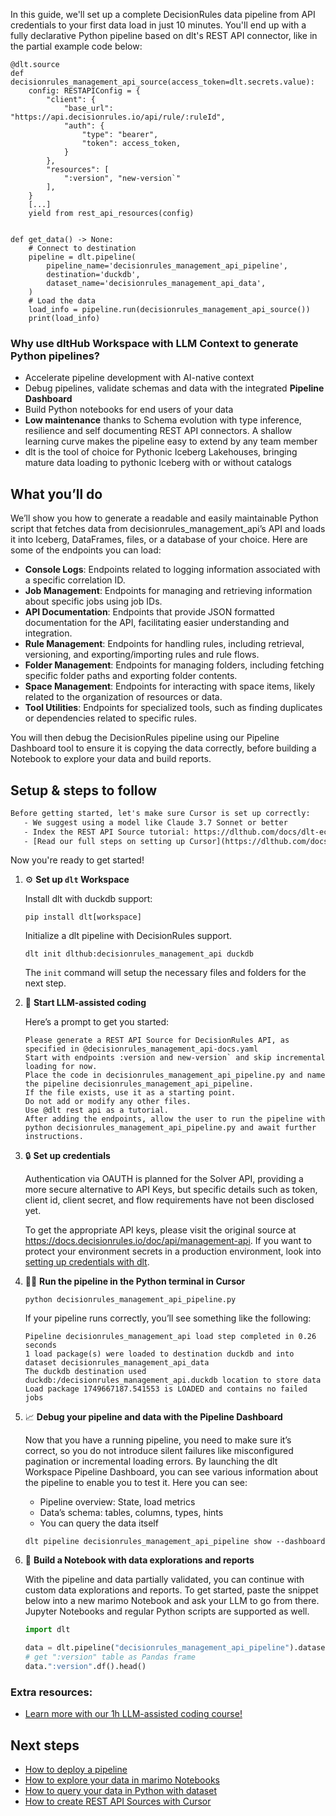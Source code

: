 In this guide, we'll set up a complete DecisionRules data pipeline from API credentials to your first data load in just 10 minutes. You'll end up with a fully declarative Python pipeline based on dlt's REST API connector, like in the partial example code below:

```python-outcome
@dlt.source
def decisionrules_management_api_source(access_token=dlt.secrets.value):
    config: RESTAPIConfig = {
        "client": {
            "base_url": "https://api.decisionrules.io/api/rule/:ruleId",
            "auth": {
                "type": "bearer",
                "token": access_token,
            }
        },
        "resources": [
            ":version", "new-version`"
        ],
    }
    [...]
    yield from rest_api_resources(config)


def get_data() -> None:
    # Connect to destination
    pipeline = dlt.pipeline(
        pipeline_name='decisionrules_management_api_pipeline',
        destination='duckdb',
        dataset_name='decisionrules_management_api_data', 
    )
    # Load the data
    load_info = pipeline.run(decisionrules_management_api_source())
    print(load_info) 
```

### Why use dltHub Workspace with LLM Context to generate Python pipelines?

- Accelerate pipeline development with AI-native context
- Debug pipelines, validate schemas and data with the integrated **Pipeline Dashboard**
- Build Python notebooks for end users of your data
- **Low maintenance** thanks to Schema evolution with type inference, resilience and self documenting REST API connectors. A shallow learning curve makes the pipeline easy to extend by any team member
- dlt is the tool of choice for Pythonic Iceberg Lakehouses, bringing mature data loading to pythonic Iceberg with or without catalogs

## What you’ll do

We’ll show you how to generate a readable and easily maintainable Python script that fetches data from decisionrules_management_api’s API and loads it into Iceberg, DataFrames, files, or a database of your choice. Here are some of the endpoints you can load:

- **Console Logs**: Endpoints related to logging information associated with a specific correlation ID.
- **Job Management**: Endpoints for managing and retrieving information about specific jobs using job IDs.
- **API Documentation**: Endpoints that provide JSON formatted documentation for the API, facilitating easier understanding and integration.
- **Rule Management**: Endpoints for handling rules, including retrieval, versioning, and exporting/importing rules and rule flows.
- **Folder Management**: Endpoints for managing folders, including fetching specific folder paths and exporting folder contents.
- **Space Management**: Endpoints for interacting with space items, likely related to the organization of resources or data.
- **Tool Utilities**: Endpoints for specialized tools, such as finding duplicates or dependencies related to specific rules.

You will then debug the DecisionRules pipeline using our Pipeline Dashboard tool to ensure it is copying the data correctly, before building a Notebook to explore your data and build reports.

## Setup & steps to follow

```default
Before getting started, let's make sure Cursor is set up correctly:
   - We suggest using a model like Claude 3.7 Sonnet or better
   - Index the REST API Source tutorial: https://dlthub.com/docs/dlt-ecosystem/verified-sources/rest_api/ and add it to context as **@dlt rest api**
   - [Read our full steps on setting up Cursor](https://dlthub.com/docs/dlt-ecosystem/llm-tooling/cursor-restapi#23-configuring-cursor-with-documentation)
```

Now you're ready to get started!

1. ⚙️ **Set up `dlt` Workspace**
    
    Install dlt with duckdb support:
    ```shell
    pip install dlt[workspace]
    ```

    Initialize a dlt pipeline with DecisionRules support.
    ```shell
    dlt init dlthub:decisionrules_management_api duckdb
    ```

    The `init` command will setup the necessary files and folders for the next step.
    
2. 🤠 **Start LLM-assisted coding**
    
    Here’s a prompt to get you started:
    
    ```prompt
    Please generate a REST API Source for DecisionRules API, as specified in @decisionrules_management_api-docs.yaml 
    Start with endpoints :version and new-version` and skip incremental loading for now. 
    Place the code in decisionrules_management_api_pipeline.py and name the pipeline decisionrules_management_api_pipeline. 
    If the file exists, use it as a starting point. 
    Do not add or modify any other files. 
    Use @dlt rest api as a tutorial. 
    After adding the endpoints, allow the user to run the pipeline with python decisionrules_management_api_pipeline.py and await further instructions.
    ```

    
3. 🔒 **Set up credentials** 
    
    Authentication via OAUTH is planned for the Solver API, providing a more secure alternative to API Keys, but specific details such as token, client id, client secret, and flow requirements have not been disclosed yet.
    
    To get the appropriate API keys, please visit the original source at https://docs.decisionrules.io/doc/api/management-api.
    If you want to protect your environment secrets in a production environment, look into [setting up credentials with dlt](https://dlthub.com/docs/walkthroughs/add_credentials).
    
4. 🏃‍♀️ **Run the pipeline in the Python terminal in Cursor**
    
    ```shell
    python decisionrules_management_api_pipeline.py
    ```
    
    If your pipeline runs correctly, you’ll see something like the following:
    
    ```shell
    Pipeline decisionrules_management_api load step completed in 0.26 seconds
    1 load package(s) were loaded to destination duckdb and into dataset decisionrules_management_api_data
    The duckdb destination used duckdb:/decisionrules_management_api.duckdb location to store data
    Load package 1749667187.541553 is LOADED and contains no failed jobs
    ```
    
5. 📈 **Debug your pipeline and data with the Pipeline Dashboard**

    Now that you have a running pipeline, you need to make sure it’s correct, so you do not introduce silent failures like misconfigured pagination or incremental loading errors. By launching the dlt Workspace Pipeline Dashboard, you can see various information about the pipeline to enable you to test it. Here you can see:
    - Pipeline overview: State, load metrics
    - Data’s schema: tables, columns, types, hints
    - You can query the data itself
    
    ```shell
    dlt pipeline decisionrules_management_api_pipeline show --dashboard
    ```
    
6. 🐍 **Build a Notebook with data explorations and reports**

    With the pipeline and data partially validated, you can continue with custom data explorations and reports. To get started, paste the snippet below into a new marimo Notebook and ask your LLM to go from there. Jupyter Notebooks and regular Python scripts are supported as well.

    
    ```python
    import dlt

   data = dlt.pipeline("decisionrules_management_api_pipeline").dataset()
   # get ":version" table as Pandas frame
   data.":version".df().head()
    ```

### Extra resources:

- [Learn more with our 1h LLM-assisted coding course!](https://www.youtube.com/watch?v=GGid70rnJuM)

## Next steps

- [How to deploy a pipeline](https://dlthub.com/docs/walkthroughs/deploy-a-pipeline)
- [How to explore your data in marimo Notebooks](https://dlthub.com/docs/general-usage/dataset-access/marimo)
- [How to query your data in Python with dataset](https://dlthub.com/docs/general-usage/dataset-access/dataset)
- [How to create REST API Sources with Cursor](https://dlthub.com/docs/dlt-ecosystem/llm-tooling/cursor-restapi)
